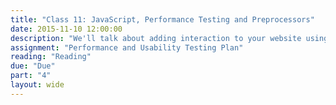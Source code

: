 ```yaml
---
title: "Class 11: JavaScript, Performance Testing and Preprocessors"
date: 2015-11-10 12:00:00
description: "We'll talk about adding interaction to your website using Jquery and JavaScript.  We'll also learn how to ensure websites perform well through progressive enhancement and performance testing.  Finally, we'll touch on how CSS preprocessors can speed up your development time."
assignment: "Performance and Usability Testing Plan"
reading: "Reading"
due: "Due"
part: "4"
layout: wide
---
```


